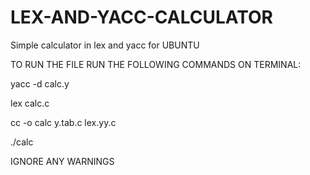 # LEX-AND-YACC-CALCULATOR
Simple calculator in lex and yacc for UBUNTU

TO RUN THE FILE RUN THE FOLLOWING COMMANDS ON TERMINAL:

yacc -d calc.y

lex calc.c

cc -o calc y.tab.c lex.yy.c

./calc


IGNORE ANY WARNINGS
